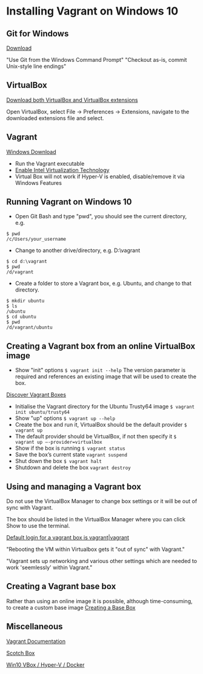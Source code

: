 # Installing Vagrant on Windows 10

## Git for Windows

[Download](https://git-scm.com/download/win)

"Use Git from the Windows Command Prompt"
"Checkout as-is, commit Unix-style line endings"


## VirtualBox

[Download both VirtualBox and VirtualBox extensions](https://www.virtualbox.org/wiki/Downloads)

Open VirtualBox, select File -> Preferences -> Extensions, navigate to the 
downloaded extensions file and select.

## Vagrant

[Windows Download](https://www.vagrantup.com/downloads.html)

* Run the Vagrant executable
* [Enable Intel Virtualization Technology](https://www.intel.com/content/www/us/en/support/processors/000005486.html)
* Virtual Box will not work if Hyper-V is enabled, disable/remove it via Windows Features

## Running Vagrant on Windows 10

* Open Git Bash and type "pwd", you should see the current directory, e.g.
```
$ pwd
/c/Users/your_username
```
* Change to another drive/directory, e.g. D:\vagrant
```
$ cd d:\vagrant
$ pwd
/d/vagrant
```
* Create a folder to store a Vagrant box, e.g. Ubuntu, and change to that directory.
```
$ mkdir ubuntu
$ ls
/ubuntu
$ cd ubuntu
$ pwd
/d/vagrant/ubuntu
```

## Creating a Vagrant box from an online VirtualBox image

* Show "init" options
`$ vagrant init --help`
The version parameter is required and references an existing image that will be used to create the box.

[Discover Vagrant Boxes](https://app.vagrantup.com/boxes/search?provider=virtualbox)

* Initialise the Vagrant directory for the Ubuntu Trusty64 image
`$ vagrant init ubuntu/trusty64`
* Show "up" options
`$ vagrant up --help`
* Create the box and run it, VirtualBox should be the default provider
`$ vagrant up`
* The default provider should be VirtualBox, if not then specify it
`$ vagrant up –-provider=virtualbox`
* Show if the box is running
`$ vagrant status`
* Save the box’s current state
`vagrant suspend`
* Shut down the box
`$ vagrant halt`
* Shutdown and delete the box
`vagrant destroy`

## Using and managing a Vagrant box

Do not use the VirtualBox Manager to change box settings or it will be out of sync with Vagrant. 

The box should be listed in the VirtualBox Manager where you can click Show to use the terminal. 

[Default login for a vagrant box is vagrant|vagrant](https://github.com/fideloper/Vaprobash/issues/347)

"Rebooting the VM within Virtualbox gets it "out of sync" with Vagrant."

"Vagrant sets up networking and various other settings which are needed to work 'seemlessly' within Vagrant."

## Creating a Vagrant base box 

Rather than using an online image it is possible, although time-consuming, to create a custom base image
[Creating a Base Box](https://www.vagrantup.com/docs/virtualbox/boxes.html)


## Miscellaneous

[Vagrant Documentation](https://www.vagrantup.com/docs/index.html)

[Scotch Box](https://box.scotch.io/)

[Win10 VBox / Hyper-V / Docker](https://technology.amis.nl/2017/07/17/virtualization-on-windows-10-with-virtual-box-hyper-v-and-docker-containers/)

